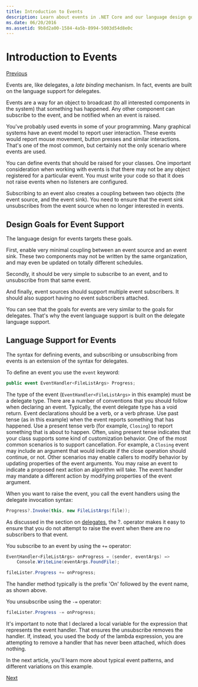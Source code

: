 ```yaml
---
title: Introduction to Events
description: Learn about events in .NET Core and our language design goals for events in this overview.
ms.date: 06/20/2016
ms.assetid: 9b8d2a00-1584-4a5b-8994-5003d54d8e0c
---
```


# Introduction to Events

[Previous](delegates-patterns.md)

Events are, like delegates, a *late binding* mechanism. In fact,
events are built on the language support for delegates.

Events are a way for an object to broadcast (to all interested
components in the system) that something has happened. Any other
component can subscribe to the event, and be notified when an event
is raised.

You've probably used events in some of your programming. Many graphical
systems have an event model to report user interaction. These events would
report mouse movement, button presses and similar interactions. That's one
of the most common, but certainly not the only scenario where events are
used.

You can define events that should be raised for your classes. One important
consideration when working with events is that there may not be any
object registered for a particular event. You must write your code so that
it does not raise events when no listeners are configured.

Subscribing to an event also creates a coupling between two objects (the event
source, and the event sink). You need to ensure that the event sink unsubscribes
from the event source when no longer interested in events.

## Design Goals for Event Support

The language design for events targets these goals.

First, enable very minimal
coupling between an event source and an event sink. These two components may
not be written by the same organization, and may even be updated on totally
different schedules.

Secondly, it should be very simple to subscribe to an event, and to
unsubscribe from that same event.

And finally, event sources should support multiple event subscribers. It should
also support having no event subscribers attached.

You can see that the goals for events are very similar to the goals for delegates.
That's why the event language support is built on the delegate language support.

## Language Support for Events

The syntax for defining events, and subscribing or unsubscribing from events is
an extension of the syntax for delegates.

To define an event you use the `event` keyword:

```csharp
public event EventHandler<FileListArgs> Progress;
```

The type of the event (`EventHandler<FileListArgs>` in this example) must be a
delegate type. There are a number of conventions that you should follow
when declaring an event. Typically, the event delegate type has a void return.
Event declarations should be a verb, or a verb phrase.
Use past tense (as in this example) when
the event reports something that has happened. Use a present tense verb (for
example, `Closing`) to report something that is about to happen. Often, using
present tense indicates that your class supports some kind of customization
behavior. One of the most common scenarios is to support cancellation. For example,
a `Closing` event may include an argument that would indicate if the close
operation should continue, or not.  Other scenarios may enable callers to modify
behavior by updating properties of the event arguments. You may raise an
event to indicate a proposed next action an algorithm will take. The event
handler may mandate a different action by modifying  properties of the event
argument.

When you want to raise the event, you call the event handlers using the delegate invocation
syntax:

```csharp
Progress?.Invoke(this, new FileListArgs(file));
```

As discussed in the section on [delegates](delegates-patterns.md), the ?.
operator makes it easy to ensure that you do not attempt to raise the event
when there are no subscribers to that event.
 
You subscribe to an event by using the `+=` operator:

```csharp
EventHandler<FileListArgs> onProgress = (sender, eventArgs) => 
    Console.WriteLine(eventArgs.FoundFile);

fileLister.Progress += onProgress;
```

The handler method typically is the prefix 'On' followed
by the event name, as shown above.

You unsubscribe using the `-=` operator:

```csharp
fileLister.Progress -= onProgress;
```

It's important to note that I declared a local variable for the expression that
represents the event handler. That ensures the unsubscribe removes the handler.
If, instead, you used the body of the lambda expression, you are attempting
to remove a handler that has never been attached, which does nothing.

In the next article, you'll learn more about typical event patterns, and
different variations on this example.

[Next](event-pattern.md)

